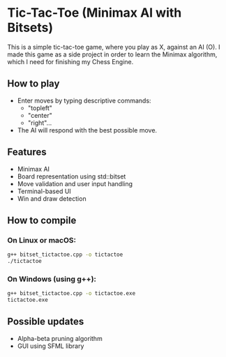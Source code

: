 # Tic-Tac-Toe (Minimax AI with Bitsets)

This is a simple tic-tac-toe game, where you play as X, against an AI (O).
I made this game as a side project in order to learn the Minimax algorithm,
which I need for finishing my Chess Engine.

## How to play

- Enter moves by typing descriptive commands:
    - "topleft"
    - "center"
    - "right"...
- The AI will respond with the best possible move.

## Features

- Minimax AI
- Board representation using std::bitset
- Move validation and user input handling
- Terminal-based UI
- Win and draw detection

## How to compile

### On Linux or macOS:
```bash
g++ bitset_tictactoe.cpp -o tictactoe
./tictactoe
```
### On Windows (using g++):
```bash
g++ bitset_tictactoe.cpp -o tictactoe.exe
tictactoe.exe
```

## Possible updates

- Alpha-beta pruning algorithm
- GUI using SFML library